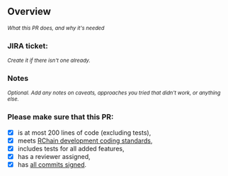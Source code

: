 ## Overview
<sup>_What this PR does, and why it's needed_</sup>



### JIRA ticket:
<sup>_Create it if there isn't one already._</sup>



### Notes
<sup>_Optional. Add any notes on caveats, approaches you tried that didn't work, or anything else._</sup>



### Please make sure that this PR:
- [x] is at most 200 lines of code (excluding tests),
- [x] meets [RChain development coding standards](https://rchain.atlassian.net/wiki/spaces/DOC/pages/28082177/Coding+Standards),
- [x] includes tests for all added features,
- [x] has a reviewer assigned,
- [x] has [all commits signed](https://rchain.atlassian.net/wiki/spaces/DOC/pages/498630673/How+to+sign+commits+to+rchain+rchain).
